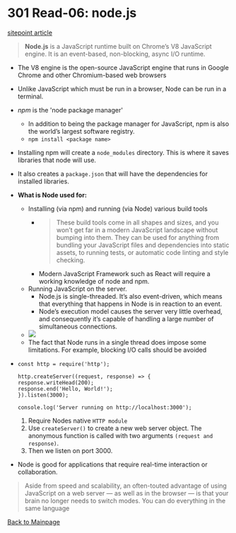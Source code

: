 # 301 Read-06: node.js

[sitepoint article](https://www.sitepoint.com/an-introduction-to-node-js/)<br>

> **Node.js** is a JavaScript runtime built on Chrome’s V8 JavaScript engine.  It is an event-based, non-blocking, async I/O runtime.

+ The V8 engine is the open-source JavaScript engine that runs in Google Chrome and other Chromium-based web browsers
+ Unlike JavaScript which must be run in a browser, Node can be run in a terminal.
+ *npm* is the 'node package manager'
  + In addition to being the package manager for JavaScript, npm is also the world’s largest software registry.
  + `npm install <package name>`
+ Installing npm will create a `node_modules` directory.  This is where it saves libraries that node will use.
+  It also creates a `package.json` that will have the dependencies for installed libraries.

+ **What is Node used for:**
  +  Installing (via npm) and running (via Node) various build tools
     + > These build tools come in all shapes and sizes, and you won’t get far in a modern JavaScript landscape without bumping into them. They can be used for anything from bundling your JavaScript files and dependencies into static assets, to running tests, or automatic code linting and style checking.
      + Modern JavaScript Framework such as React will require a working knowledge of node and npm.
  + Running JavaScript on the server.
    + Node.js is single-threaded. It’s also event-driven, which means that everything that happens in Node is in reaction to an event.
    + Node’s execution model causes the server very little overhead, and consequently it’s capable of handling a large number of simultaneous connections.
  + ![](https://uploads.sitepoint.com/wp-content/uploads/2012/10/1516152673node_event_loop.png)
  + The fact that Node runs in a single thread does impose some limitations. For example, blocking I/O calls should be avoided
+ ```
  const http = require('http');

  http.createServer((request, response) => {
  response.writeHead(200);
  response.end('Hello, World!');
  }).listen(3000);

  console.log('Server running on http://localhost:3000');
  ```
    1. Require Nodes native `HTTP module`
    2. Use `createServer()` to create a new web server object. The anonymous function is called with two arguments `(request and response)`.
    3.  Then we listen on port 3000.
+ Node is good for applications that require real-time interaction or collaboration.  

> Aside from speed and scalability, an often-touted advantage of using JavaScript on a web server — as well as in the browser — is that your brain no longer needs to switch modes. You can do everything in the same language 

[Back to Mainpage](../code-fellows.md)<br>